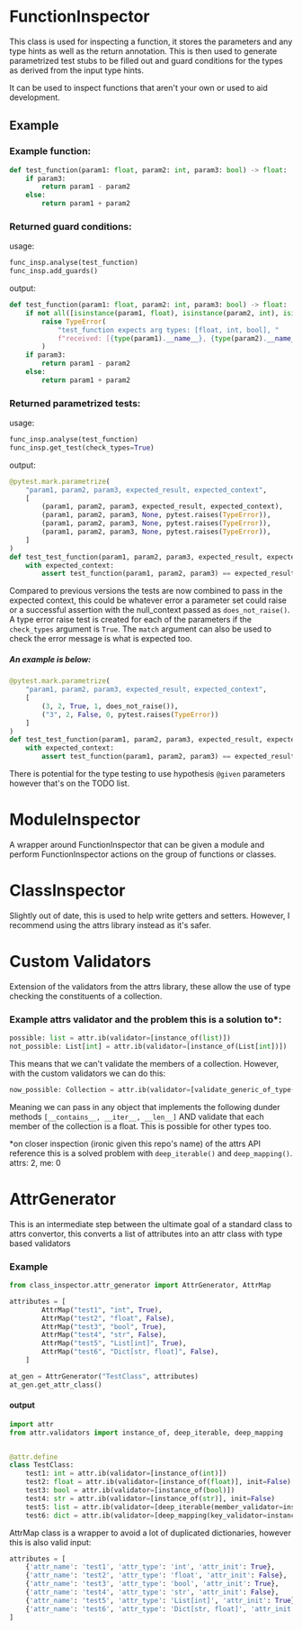 # FunctionInspector


This class is used for inspecting a function, it stores the parameters and any type hints as well as the return annotation. 
This is then used to generate parametrized test stubs to be filled out and guard conditions for the types as derived from 
the input type hints.

It can be used to inspect functions that aren't your own or used to aid development.

## Example
### Example function:
```python
def test_function(param1: float, param2: int, param3: bool) -> float:
    if param3:
        return param1 - param2
    else:
        return param1 + param2
```

### Returned guard conditions:
usage:
```python
func_insp.analyse(test_function)
func_insp.add_guards()
```
output:
```python
def test_function(param1: float, param2: int, param3: bool) -> float:
    if not all([isinstance(param1, float), isinstance(param2, int), isinstance(param3, bool)]):
        raise TypeError(
            "test_function expects arg types: [float, int, bool], "
            f"received: [{type(param1).__name__}, {type(param2).__name__}, {type(param3).__name__}]"
        )
    if param3:
        return param1 - param2
    else:
        return param1 + param2
```


### Returned parametrized tests:
usage:
```python
func_insp.analyse(test_function)
func_insp.get_test(check_types=True)
```
output:
```python
@pytest.mark.parametrize(
    "param1, param2, param3, expected_result, expected_context",
    [
        (param1, param2, param3, expected_result, expected_context),
        (param1, param2, param3, None, pytest.raises(TypeError)),
        (param1, param2, param3, None, pytest.raises(TypeError)),
        (param1, param2, param3, None, pytest.raises(TypeError)),
    ]
)
def test_test_function(param1, param2, param3, expected_result, expected_context) -> None:
    with expected_context:
        assert test_function(param1, param2, param3) == expected_result
```
Compared to previous versions the tests are now combined to pass in the expected context, this could be whatever error a parameter set could raise or a successful assertion with the null_context passed as `does_not_raise()`. 
A type error raise test is created for each of the parameters if the `check_types` argument is `True`. The `match` argument can also be used to check the error message is what is expected too.

##### An example is below:
```python
@pytest.mark.parametrize(
    "param1, param2, param3, expected_result, expected_context",
    [
        (3, 2, True, 1, does_not_raise()),
        ("3", 2, False, 0, pytest.raises(TypeError))
    ]
)
def test_test_function(param1, param2, param3, expected_result, expected_context) -> None:
    with expected_context:
        assert test_function(param1, param2, param3) == expected_result
```

There is potential for the type testing to use hypothesis `@given` parameters however that's on the TODO list.


# ModuleInspector

A wrapper around FunctionInspector that can be given a module and perform FunctionInspector actions on the group of functions or classes.


# ClassInspector

Slightly out of date, this is used to help write getters and setters. However, I recommend using the attrs library instead as it's safer.


# Custom Validators
Extension of the validators from the attrs library, these allow the use of type checking the constituents of a collection.

### Example attrs validator and the problem this is a solution to*:
```python
possible: list = attr.ib(validator=[instance_of(list)])
not_possible: List[int] = attr.ib(validator=[instance_of(List[int])])
```

This means that we can't validate the members of a collection. However, with the custom validators we can do this:

```python
now_possible: Collection = attr.ib(validator=[validate_generic_of_type(Collection, float)])
```

Meaning we can pass in any object that implements the following dunder methods `[__contains__, __iter__, __len__]` 
AND validate that each member of the collection is a float. This is possible for other types too.

*on closer inspection (ironic given this repo's name) of the attrs API reference this is a solved problem with `deep_iterable()` and `deep_mapping()`. attrs: 2, me: 0


# AttrGenerator
This is an intermediate step between the ultimate goal of a standard class to attrs convertor, this converts a list of attributes into an attr class with type based validators

### Example
```python
from class_inspector.attr_generator import AttrGenerator, AttrMap

attributes = [
        AttrMap("test1", "int", True),
        AttrMap("test2", "float", False),
        AttrMap("test3", "bool", True),
        AttrMap("test4", "str", False),
        AttrMap("test5", "List[int]", True),
        AttrMap("test6", "Dict[str, float]", False),
    ]

at_gen = AttrGenerator("TestClass", attributes)
at_gen.get_attr_class()
```

#### output
```python
import attr
from attr.validators import instance_of, deep_iterable, deep_mapping


@attr.define
class TestClass:
    test1: int = attr.ib(validator=[instance_of(int)])
    test2: float = attr.ib(validator=[instance_of(float)], init=False)
    test3: bool = attr.ib(validator=[instance_of(bool)])
    test4: str = attr.ib(validator=[instance_of(str)], init=False)
    test5: list = attr.ib(validator=[deep_iterable(member_validator=instance_of(int), iterable_validator=instance_of(list))])
    test6: dict = attr.ib(validator=[deep_mapping(key_validator=instance_of(str), value_validator=instance_of(float), mapping_validator=instance_of(dict))], init=False)
```

AttrMap class is a wrapper to avoid a lot of duplicated dictionaries, however this is also valid input:
```python
attributes = [
    {'attr_name': 'test1', 'attr_type': 'int', 'attr_init': True},
    {'attr_name': 'test2', 'attr_type': 'float', 'attr_init': False},
    {'attr_name': 'test3', 'attr_type': 'bool', 'attr_init': True},
    {'attr_name': 'test4', 'attr_type': 'str', 'attr_init': False},
    {'attr_name': 'test5', 'attr_type': 'List[int]', 'attr_init': True},
    {'attr_name': 'test6', 'attr_type': 'Dict[str, float]', 'attr_init': False}
]
```